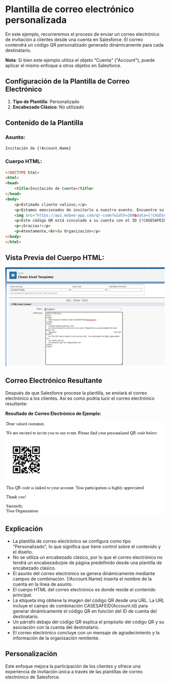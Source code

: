# Plantilla de correo electrónico personalizada

En este ejemplo, recorreremos el proceso de enviar un correo electrónico de invitación a clientes desde una cuenta en Salesforce. El correo contendrá un código QR personalizado generado dinámicamente para cada destinatario.

**Nota**: Si bien este ejemplo utiliza el objeto "Cuenta" ("Account"), puede aplicar el mismo enfoque a otros objetos en Salesforce.

## Configuración de la Plantilla de Correo Electrónico

1. **Tipo de Plantilla**: Personalizado
2. **Encabezado Clásico**: No utilizado

## Contenido de la Plantilla

### Asunto:
```html
Invitación de {!Account.Name}
```
### Cuerpo HTML:
```html
<!DOCTYPE html>
<html>
<head>
    <title>Invitación de Cuenta</title>
</head>
<body>
    <p>Estimado cliente valioso,</p>
    <p>Estamos emocionados de invitarlo a nuestro evento. Encuentre su código QR personalizado a continuación:</p>
    <img src="https://api.mobee-app.com/qr-code?width=200&data={!CASESAFEID(Contact.Id)}" alt="Código QR">
    <p>Este código QR está vinculado a su cuenta con el ID {!CASESAFEID(Account.Id)}. Agradecemos mucho su participación.</p>
    <p>¡Gracias!</p>
    <p>Atentamente,<br>Su Organización</p>
</body>
</html>
```
## Vista Previa del Cuerpo HTML:

![Sample Image](./img/Html-Body.png)

## Correo Electrónico Resultante
Después de que Salesforce procese la plantilla, se enviará el correo electrónico a los clientes. Así es como podría lucir el correo electrónico resultante:

**Resultado de Correo Electrónico de Ejemplo:**

![Sample Image](./img/result.png)

## Explicación

+ La plantilla de correo electrónico se configura como tipo "Personalizado", lo que significa que tiene control sobre el contenido y el diseño.
+ No se utiliza un encabezado clásico, por lo que el correo electrónico no tendrá un encabezado/pie de página predefinido desde una plantilla de encabezado clásico.
+ El asunto del correo electrónico se genera dinámicamente mediante campos de combinación. {!Account.Name} inserta el nombre de la cuenta en la línea de asunto.
+ El cuerpo HTML del correo electrónico es donde reside el contenido principal.
+ La etiqueta img obtiene la imagen del código QR desde una URL. La URL incluye el campo de combinación CASESAFEID(Account.Id) para generar dinámicamente el código QR en función del ID de cuenta del destinatario.
+ Un párrafo debajo del código QR explica el propósito del código QR y su asociación con la cuenta del destinatario.
+ El correo electrónico concluye con un mensaje de agradecimiento y la información de la organización remitente.

## Personalización

Este enfoque mejora la participación de los clientes y ofrece una experiencia de invitación única a través de las plantillas de correo electrónico de Salesforce.
